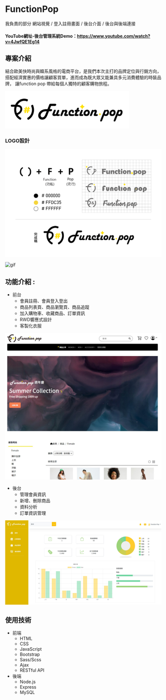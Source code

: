 # FunctionPop
我負責的部分
網站視覺 / 登入註冊畫面 / 後台介面 / 後台與後端連接


#### YouTube網址-後台管理系統Demo：https://www.youtube.com/watch?v=4JwfQE1Eg14

## 專案介紹

結合歐美快時尚與韓系風格的電商平台，是我們本次主打的品牌定位與行銷方向，
搭配經濟實惠的價格讓顧客買單，進而成為既大眾又能兼具多元消費體驗的時裝品牌，
讓function pop 帶給每個人獨特的顧客購物旅程。

<img src="https://github.com/aliee0806/function.pop/blob/main/gitimg/logo-04.png" width="400" />

### LOGO設計

<img src="https://github.com/aliee0806/function.pop/blob/main/gitimg/logo%E8%8D%89%E5%9C%96-04.png" width="600" />

![gif](https://s21.aconvert.com/convert/p3r68-cdx67/m93lf-pbtyo.gif)

## 功能介紹 :
* 前台
  * 會員註冊、會員登入登出
  * 商品列表頁、商品瀏覽頁、商品追蹤
  * 加入購物車、收藏商品、訂單資訊
  * RWD響應式設計
  * 客製化衣服
  

<img src="https://github.com/aliee0806/function.pop/blob/main/gitimg/%E8%9E%A2%E5%B9%95%E6%93%B7%E5%8F%96%E7%95%AB%E9%9D%A2%202022-07-27%20125023.jpg" width="700" />


* 後台
  * 管理會員資訊
  * 新增、刪除商品
  * 資料分析
  * 訂單資訊管理
  
  
 <img src="https://github.com/aliee0806/function.pop/blob/main/gitimg/%E8%9E%A2%E5%B9%95%E6%93%B7%E5%8F%96%E7%95%AB%E9%9D%A2%202022-07-27%20153022.jpg" width="700" />


## 使用技術

* 前端
  * HTML
  * CSS
  * JavaScript
  * Bootstrap
  * Sass/Scss
  * Ajax
  * RESTful API
* 後端
  * Node.js
  * Express
  * MySQL
